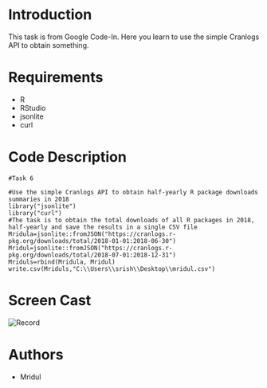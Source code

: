# Introduction
This task is from Google Code-In. Here you learn to use the simple Cranlogs API to obtain something. 

# Requirements
- R
- RStudio
- jsonlite
- curl

# Code Description
```
#Task 6

#Use the simple Cranlogs API to obtain half-yearly R package downloads summaries in 2018
library("jsonlite")
library("curl")
#The task is to obtain the total downloads of all R packages in 2018, half-yearly and save the results in a single CSV file
Mridula=jsonlite::fromJSON("https://cranlogs.r-pkg.org/downloads/total/2018-01-01:2018-06-30")
Mridul=jsonlite::fromJSON("https://cranlogs.r-pkg.org/downloads/total/2018-07-01:2018-12-31")
Mriduls=rbind(Mridula, Mridul)
write.csv(Mriduls,"C:\\Users\\srish\\Desktop\\mridul.csv")
```
# Screen Cast
![Record]()

# Authors
- Mridul
